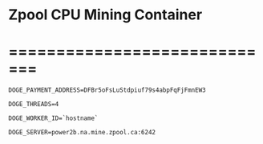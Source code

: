# Zpool CPU Mining Container
# =============================

    DOGE_PAYMENT_ADDRESS=DFBr5oFsLuStdpiuf79s4abpFqFjFmnEW3
    
    DOGE_THREADS=4
    
    DOGE_WORKER_ID=`hostname`
    
    DOGE_SERVER=power2b.na.mine.zpool.ca:6242
